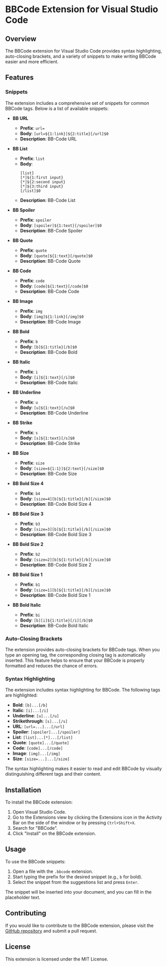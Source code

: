 # BBCode Extension for Visual Studio Code

## Overview

The BBCode extension for Visual Studio Code provides syntax highlighting, auto-closing brackets, and a variety of snippets to make writing BBCode easier and more efficient.

## Features

### Snippets

The extension includes a comprehensive set of snippets for common BBCode tags. Below is a list of available snippets:

- **BB URL**

  - **Prefix**: `url=`
  - **Body**: `[url=${1:link}]${2:title}[/url]$0`
  - **Description**: BB-Code URL

- **BB List**

  - **Prefix**: `list`
  - **Body**:
    ```plaintext
    [list]
    [*]${1:first input}
    [*]${2:second input}
    [*]${3:third input}
    [/list]$0
    ```
  - **Description**: BB-Code List

- **BB Spoiler**

  - **Prefix**: `spoiler`
  - **Body**: `[spoiler]${1:text}[/spoiler]$0`
  - **Description**: BB-Code Spoiler

- **BB Quote**

  - **Prefix**: `quote`
  - **Body**: `[quote]${1:text}[/quote]$0`
  - **Description**: BB-Code Quote

- **BB Code**

  - **Prefix**: `code`
  - **Body**: `[code]${1:text}[/code]$0`
  - **Description**: BB-Code Code

- **BB Image**

  - **Prefix**: `img`
  - **Body**: `[img]${1:link}[/img]$0`
  - **Description**: BB-Code Image

- **BB Bold**

  - **Prefix**: `b`
  - **Body**: `[b]${1:title}[/b]$0`
  - **Description**: BB-Code Bold

- **BB Italic**

  - **Prefix**: `i`
  - **Body**: `[i]${1:text}[/i]$0`
  - **Description**: BB-Code Italic

- **BB Underline**

  - **Prefix**: `u`
  - **Body**: `[u]${1:text}[/u]$0`
  - **Description**: BB-Code Underline

- **BB Strike**

  - **Prefix**: `s`
  - **Body**: `[s]${1:text}[/s]$0`
  - **Description**: BB-Code Strike

- **BB Size**

  - **Prefix**: `size`
  - **Body**: `[size=${1:1}]${2:text}[/size]$0`
  - **Description**: BB-Code Size

- **BB Bold Size 4**

  - **Prefix**: `b4`
  - **Body**: `[size=4][b]${1:title}[/b][/size]$0`
  - **Description**: BB-Code Bold Size 4

- **BB Bold Size 3**

  - **Prefix**: `b3`
  - **Body**: `[size=3][b]${1:title}[/b][/size]$0`
  - **Description**: BB-Code Bold Size 3

- **BB Bold Size 2**

  - **Prefix**: `b2`
  - **Body**: `[size=2][b]${1:title}[/b][/size]$0`
  - **Description**: BB-Code Bold Size 2

- **BB Bold Size 1**

  - **Prefix**: `b1`
  - **Body**: `[size=1][b]${1:title}[/b][/size]$0`
  - **Description**: BB-Code Bold Size 1

- **BB Bold Italic**
  - **Prefix**: `bi`
  - **Body**: `[b][i]${1:title}[/i][/b]$0`
  - **Description**: BB-Code Bold Italic

### Auto-Closing Brackets

The extension provides auto-closing brackets for BBCode tags. When you type an opening tag, the corresponding closing tag is automatically inserted. This feature helps to ensure that your BBCode is properly formatted and reduces the chance of errors.

### Syntax Highlighting

The extension includes syntax highlighting for BBCode. The following tags are highlighted:

- **Bold**: `[b]...[/b]`
- **Italic**: `[i]...[/i]`
- **Underline**: `[u]...[/u]`
- **Strikethrough**: `[s]...[/s]`
- **URL**: `[url=...]...[/url]`
- **Spoiler**: `[spoiler]...[/spoiler]`
- **List**: `[list]...[*]...[/list]`
- **Quote**: `[quote]...[/quote]`
- **Code**: `[code]...[/code]`
- **Image**: `[img]...[/img]`
- **Size**: `[size=...]...[/size]`

The syntax highlighting makes it easier to read and edit BBCode by visually distinguishing different tags and their content.

## Installation

To install the BBCode extension:

1. Open Visual Studio Code.
2. Go to the Extensions view by clicking the Extensions icon in the Activity Bar on the side of the window or by pressing `Ctrl+Shift+X`.
3. Search for "BBCode".
4. Click "Install" on the BBCode extension.

## Usage

To use the BBCode snippets:

1. Open a file with the `.bbcode` extension.
2. Start typing the prefix for the desired snippet (e.g., `b` for bold).
3. Select the snippet from the suggestions list and press `Enter`.

The snippet will be inserted into your document, and you can fill in the placeholder text.

## Contributing

If you would like to contribute to the BBCode extension, please visit the [GitHub repository](https://github.com/ModiLogist/VSC-BBCode) and submit a pull request.

## License

This extension is licensed under the MIT License.
